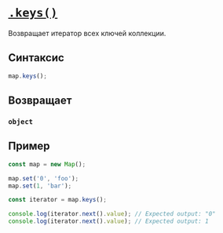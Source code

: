 # [`.keys()`](../index.md)

Возвращает итератор всех ключей коллекции.

## Синтаксис

```js
map.keys();
```

## Возвращает

### `object`

## Пример

```js
const map = new Map();

map.set('0', 'foo');
map.set(1, 'bar');

const iterator = map.keys();

console.log(iterator.next().value); // Expected output: "0"
console.log(iterator.next().value); // Expected output: 1
```
